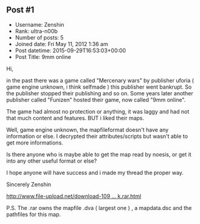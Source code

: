 ## Post #1
- Username: Zenshin
- Rank: ultra-n00b
- Number of posts: 5
- Joined date: Fri May 11, 2012 1:36 am
- Post datetime: 2015-09-29T16:53:03+00:00
- Post Title: 9mm online

Hi,

in the past there was a game called "Mercenary wars" by publisher uforia ( game engine unknown, i think selfmade ) this publisher went bankrupt. So the publisher stopped their publishing and so on.
Some years later another publisher called "Funizen" hosted their game, now called "9mm online".

The game had almost no protection or anything, it was laggy and had not that much content and features.
BUT i liked their maps.

Well, game engine unknown, the mapfileformat doesn't have any information or else.
I decrypted their attributes/scripts but wasn't able to get more informations.

Is there anyone who is maybe able to get the map read by noesis, or get it into any other useful format or else?

I hope anyone will have success and i made my thread the proper way.



Sincerely Zenshin


[http://www.file-upload.net/download-109 ... k.rar.html](http://www.file-upload.net/download-10942060/Mosk.rar.html)

P.S. The .rar owns the mapfile .dva ( largest one ) , a mapdata.dsc and the pathfiles for this map.
